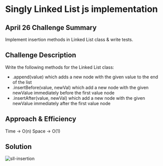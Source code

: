# Singly Linked List js implementation

## April 26 Challenge Summary
<!-- Short summary or background information -->
Implement insertion methods in Linked List class & write tests.

## Challenge Description
<!-- Description of the challenge -->
Write the following methods for the Linked List class:

- .append(value) which adds a new node with the given value to the end of the list
- .insertBefore(value, newVal) which add a new node with the given newValue immediately before the first value node
- .insertAfter(value, newVal) which add a new node with the given newValue immediately after the first value node

## Approach & Efficiency
<!-- What approach did you take? Why? What is the Big O space/time for this approach? -->
Time -> O(n)
Space -> O(1)

## Solution
<!-- Embedded whiteboard image -->
![sll-insertion](images/sll-insertion.png)
